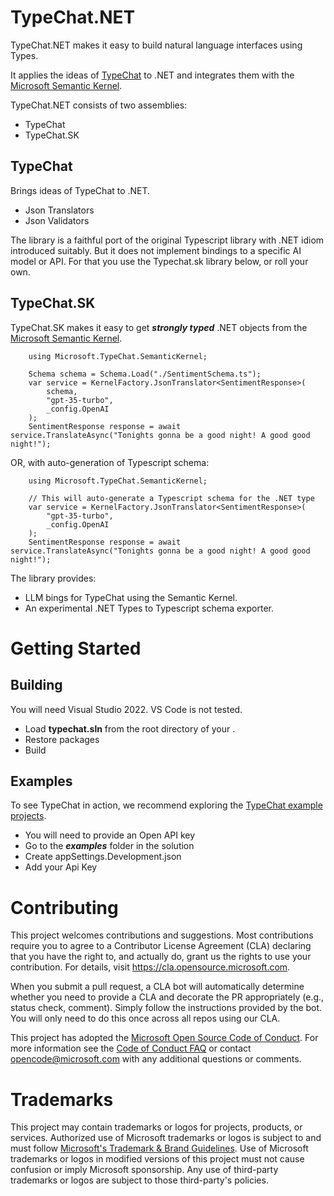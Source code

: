 # TypeChat.NET

TypeChat.NET makes it easy to build natural language interfaces using Types.

It applies the ideas of [TypeChat](https://github.com/microsoft/TypeChat) to .NET and integrates them with the [Microsoft Semantic Kernel](https://github.com/microsoft/semantic-kernel). 

TypeChat.NET consists of two assemblies:
- TypeChat
- TypeChat.SK

## TypeChat ##
Brings ideas of TypeChat to .NET.
- Json Translators
- Json Validators

The library is a faithful port of the original Typescript library with .NET idiom introduced suitably. But it does not implement bindings to a specific AI model or API. For that you use the Typechat.sk library below, or roll your own.

## TypeChat.SK ##
TypeChat.SK makes it easy to get ***strongly typed*** .NET objects from the [Microsoft Semantic Kernel](https://github.com/microsoft/semantic-kernel).

        using Microsoft.TypeChat.SemanticKernel;

        Schema schema = Schema.Load("./SentimentSchema.ts");
        var service = KernelFactory.JsonTranslator<SentimentResponse>(
            schema,
            "gpt-35-turbo",
            _config.OpenAI
        );
        SentimentResponse response = await service.TranslateAsync("Tonights gonna be a good night! A good good night!");

OR, with auto-generation of Typescript schema:

        using Microsoft.TypeChat.SemanticKernel;

        // This will auto-generate a Typescript schema for the .NET type
        var service = KernelFactory.JsonTranslator<SentimentResponse>(
            "gpt-35-turbo",
            _config.OpenAI
        );
        SentimentResponse response = await service.TranslateAsync("Tonights gonna be a good night! A good good night!");


The library provides:
- LLM bings for TypeChat using the Semantic Kernel.
- An experimental .NET Types to Typescript schema exporter. 

# Getting Started 
## Building
You will need Visual Studio 2022. VS Code is not tested. 
- Load **typechat.sln** from the root directory of your . 
- Restore packages
- Build

## Examples

To see TypeChat in action, we recommend exploring the [TypeChat example projects](./examples). 

- You will need to provide an Open API key
- Go to the ***examples*** folder in the solution
- Create appSettings.Development.json
- Add your Api Key


# Contributing

This project welcomes contributions and suggestions.  Most contributions require you to agree to a
Contributor License Agreement (CLA) declaring that you have the right to, and actually do, grant us
the rights to use your contribution. For details, visit https://cla.opensource.microsoft.com.

When you submit a pull request, a CLA bot will automatically determine whether you need to provide
a CLA and decorate the PR appropriately (e.g., status check, comment). Simply follow the instructions
provided by the bot. You will only need to do this once across all repos using our CLA.

This project has adopted the [Microsoft Open Source Code of Conduct](https://opensource.microsoft.com/codeofconduct/).
For more information see the [Code of Conduct FAQ](https://opensource.microsoft.com/codeofconduct/faq/) or
contact [opencode@microsoft.com](mailto:opencode@microsoft.com) with any additional questions or comments.

# Trademarks

This project may contain trademarks or logos for projects, products, or services. Authorized use of Microsoft 
trademarks or logos is subject to and must follow 
[Microsoft's Trademark & Brand Guidelines](https://www.microsoft.com/en-us/legal/intellectualproperty/trademarks/usage/general).
Use of Microsoft trademarks or logos in modified versions of this project must not cause confusion or imply Microsoft sponsorship.
Any use of third-party trademarks or logos are subject to those third-party's policies.
